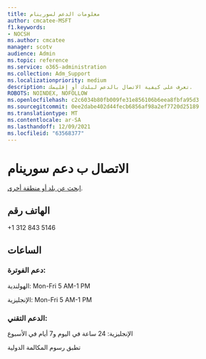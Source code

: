 ```yaml
---
title: معلومات الدعم لسورينام
author: cmcatee-MSFT
f1.keywords:
- NOCSH
ms.author: cmcatee
manager: scotv
audience: Admin
ms.topic: reference
ms.service: o365-administration
ms.collection: Adm_Support
ms.localizationpriority: medium
description: تعرف على كيفية الاتصال بالدعم لبلدك أو إقليمك.
ROBOTS: NOINDEX, NOFOLLOW
ms.openlocfilehash: c2c6034b80fb009fe31e856106b6eea8fbfa95d3
ms.sourcegitcommit: 0ee2dabe402d44fecb6856af98a2ef7720d25189
ms.translationtype: MT
ms.contentlocale: ar-SA
ms.lasthandoff: 12/09/2021
ms.locfileid: "63568377"
---
```

# <a name="contact-support-for-suriname"></a>الاتصال ب دعم سورينام

[ابحث عن بلد أو منطقة أخرى](../get-help-support.md).

## <a name="phone-number"></a>الهاتف رقم
+1 312 843 5146

## <a name="hours"></a>الساعات
### <a name="billing-support"></a>دعم الفوترة:

الهولندية: Mon-Fri 5 AM-1 PM

الإنجليزية: Mon-Fri 5 AM-1 PM

### <a name="technical-support"></a>الدعم التقني:

الإنجليزية: 24 ساعة في اليوم و7 أيام في الأسبوع

تطبق رسوم المكالمة الدولية
